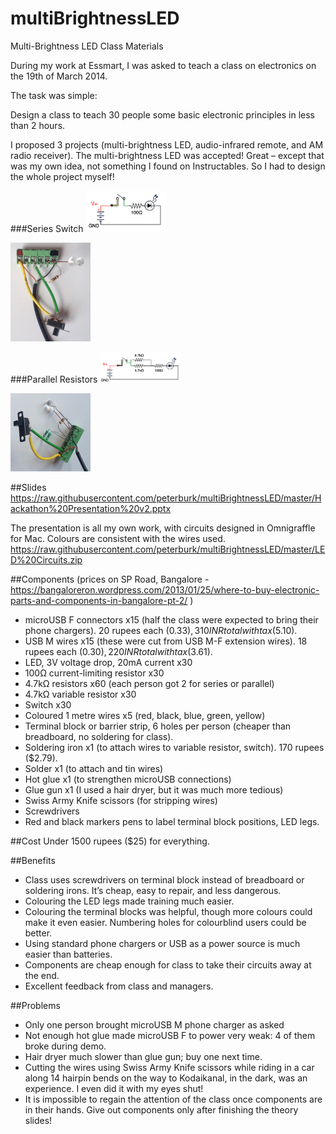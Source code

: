 # multiBrightnessLED
Multi-Brightness LED Class Materials

During my work at Essmart, I was asked to teach a class on electronics on the 19th of March 2014.

The task was simple:

Design a class to teach 30 people some basic electronic principles in less than 2 hours.

I proposed 3 projects (multi-brightness LED, audio-infrared remote, and AM radio receiver). The multi-brightness LED was accepted! Great – except that was my own idea, not something I found on Instructables. So I had to design the whole project myself!

###Series Switch
<img class="aligncenter" alt="Switch Circuit" src="https://raw.githubusercontent.com/peterburk/multiBrightnessLED/master/Switch%20Circuit.png" width="128">

<img class="aligncenter" alt="Switch" src="https://raw.githubusercontent.com/peterburk/multiBrightnessLED/master/Switch.JPG" width="128">

###Parallel Resistors
<img class="aligncenter" alt="Parallel Circuit" src="https://raw.githubusercontent.com/peterburk/multiBrightnessLED/master/Parallel%20Circuit.png" width="128">

<img class="aligncenter" alt="Parallel" src="https://raw.githubusercontent.com/peterburk/multiBrightnessLED/master/Parallel.JPG" width="128">

##Slides
https://raw.githubusercontent.com/peterburk/multiBrightnessLED/master/Hackathon%20Presentation%20v2.pptx

The presentation is all my own work, with circuits designed in Omnigraffle for Mac. Colours are consistent with the wires used.
https://raw.githubusercontent.com/peterburk/multiBrightnessLED/master/LED%20Circuits.zip

##Components 
(prices on SP Road, Bangalore - https://bangaloreron.wordpress.com/2013/01/25/where-to-buy-electronic-parts-and-components-in-bangalore-pt-2/ )
+ microUSB F connectors x15 (half the class were expected to bring their phone chargers). 20 rupees each ($0.33), 310 INR total with tax ($5.10).
+ USB M wires x15 (these were cut from USB M-F extension wires). 18 rupees each ($0.30), 220 INR total with tax ($3.61).
+ LED, 3V voltage drop, 20mA current x30
+ 100Ω current-limiting resistor x30
+ 4.7kΩ resistors x60 (each person got 2 for series or parallel)
+ 4.7kΩ variable resistor x30
+ Switch x30
+ Coloured 1 metre wires x5 (red, black, blue, green, yellow)
+ Terminal block or barrier strip, 6 holes per person (cheaper than breadboard, no soldering for class).
+ Soldering iron x1 (to attach wires to variable resistor, switch). 170 rupees ($2.79).
+ Solder x1 (to attach and tin wires)
+ Hot glue x1 (to strengthen microUSB connections)
+ Glue gun x1 (I used a hair dryer, but it was much more tedious)
+ Swiss Army Knife scissors (for stripping wires)
+ Screwdrivers
+ Red and black markers pens to label terminal block positions, LED legs.

##Cost
Under 1500 rupees ($25) for everything.

##Benefits
+ Class uses screwdrivers on terminal block instead of breadboard or soldering irons. It’s cheap, easy to repair, and less dangerous.
+ Colouring the LED legs made training much easier.
+ Colouring the terminal blocks was helpful, though more colours could make it even easier. Numbering holes for colourblind users could be better.
+ Using standard phone chargers or USB as a power source is much easier than batteries.
+ Components are cheap enough for class to take their circuits away at the end.
+ Excellent feedback from class and managers.

##Problems
+ Only one person brought microUSB M phone charger as asked
+ Not enough hot glue made microUSB F to power very weak: 4 of them broke during demo.
+ Hair dryer much slower than glue gun; buy one next time.
+ Cutting the wires using Swiss Army Knife scissors while riding in a car along 14 hairpin bends on the way to Kodaikanal, in the dark, was an experience. I even did it with my eyes shut!
+ It is impossible to regain the attention of the class once components are in their hands. Give out components only after finishing the theory slides!

